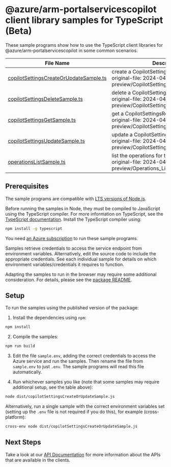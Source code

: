 # @azure/arm-portalservicescopilot client library samples for TypeScript (Beta)

These sample programs show how to use the TypeScript client libraries for @azure/arm-portalservicescopilot in some common scenarios.

| **File Name**                                                                 | **Description**                                                                                             |
| ----------------------------------------------------------------------------- | ----------------------------------------------------------------------------------------------------------- |
| [copilotSettingsCreateOrUpdateSample.ts][copilotsettingscreateorupdatesample] | create a CopilotSettingsResource x-ms-original-file: 2024-04-01-preview/CopilotSettings_CreateOrUpdate.json |
| [copilotSettingsDeleteSample.ts][copilotsettingsdeletesample]                 | delete a CopilotSettingsResource x-ms-original-file: 2024-04-01-preview/CopilotSettings_Delete.json         |
| [copilotSettingsGetSample.ts][copilotsettingsgetsample]                       | get a CopilotSettingsResource x-ms-original-file: 2024-04-01-preview/CopilotSettings_Get.json               |
| [copilotSettingsUpdateSample.ts][copilotsettingsupdatesample]                 | update a CopilotSettingsResource x-ms-original-file: 2024-04-01-preview/CopilotSettings_Update.json         |
| [operationsListSample.ts][operationslistsample]                               | list the operations for the provider x-ms-original-file: 2024-04-01-preview/Operations_List.json            |

## Prerequisites

The sample programs are compatible with [LTS versions of Node.js](https://github.com/nodejs/release#release-schedule).

Before running the samples in Node, they must be compiled to JavaScript using the TypeScript compiler. For more information on TypeScript, see the [TypeScript documentation][typescript]. Install the TypeScript compiler using:

```bash
npm install -g typescript
```

You need [an Azure subscription][freesub] to run these sample programs.

Samples retrieve credentials to access the service endpoint from environment variables. Alternatively, edit the source code to include the appropriate credentials. See each individual sample for details on which environment variables/credentials it requires to function.

Adapting the samples to run in the browser may require some additional consideration. For details, please see the [package README][package].

## Setup

To run the samples using the published version of the package:

1. Install the dependencies using `npm`:

```bash
npm install
```

2. Compile the samples:

```bash
npm run build
```

3. Edit the file `sample.env`, adding the correct credentials to access the Azure service and run the samples. Then rename the file from `sample.env` to just `.env`. The sample programs will read this file automatically.

4. Run whichever samples you like (note that some samples may require additional setup, see the table above):

```bash
node dist/copilotSettingsCreateOrUpdateSample.js
```

Alternatively, run a single sample with the correct environment variables set (setting up the `.env` file is not required if you do this), for example (cross-platform):

```bash
cross-env node dist/copilotSettingsCreateOrUpdateSample.js
```

## Next Steps

Take a look at our [API Documentation][apiref] for more information about the APIs that are available in the clients.

[copilotsettingscreateorupdatesample]: https://github.com/Azure/azure-sdk-for-js/blob/main/sdk/portalservices/arm-portalservicescopilot/samples/v1-beta/typescript/src/copilotSettingsCreateOrUpdateSample.ts
[copilotsettingsdeletesample]: https://github.com/Azure/azure-sdk-for-js/blob/main/sdk/portalservices/arm-portalservicescopilot/samples/v1-beta/typescript/src/copilotSettingsDeleteSample.ts
[copilotsettingsgetsample]: https://github.com/Azure/azure-sdk-for-js/blob/main/sdk/portalservices/arm-portalservicescopilot/samples/v1-beta/typescript/src/copilotSettingsGetSample.ts
[copilotsettingsupdatesample]: https://github.com/Azure/azure-sdk-for-js/blob/main/sdk/portalservices/arm-portalservicescopilot/samples/v1-beta/typescript/src/copilotSettingsUpdateSample.ts
[operationslistsample]: https://github.com/Azure/azure-sdk-for-js/blob/main/sdk/portalservices/arm-portalservicescopilot/samples/v1-beta/typescript/src/operationsListSample.ts
[apiref]: https://learn.microsoft.com/javascript/api/@azure/arm-portalservicescopilot?view=azure-node-preview
[freesub]: https://azure.microsoft.com/free/
[package]: https://github.com/Azure/azure-sdk-for-js/tree/main/sdk/portalservices/arm-portalservicescopilot/README.md
[typescript]: https://www.typescriptlang.org/docs/home.html
